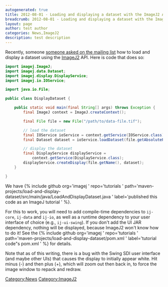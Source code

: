 ```yaml
---
autogenerated: true
title: 2012-08-01 - Loading and displaying a dataset with the ImageJ2 API
breadcrumb: 2012-08-01 - Loading and displaying a dataset with the ImageJ2 API
layout: page
author: test author
categories: News,ImageJ2
description: test description
---
```


Recently, someone [someone asked on the mailing list](https://imagej.net/pipermail/imagej-devel/2012-July/001117.html) how to load and display a dataset using the [ImageJ2](ImageJ2 "wikilink") API. Here is code that does so:

``` java
import imagej.ImageJ;
import imagej.data.Dataset;
import imagej.display.DisplayService;
import imagej.io.IOService;

import java.io.File;

public class DisplayDataset {

    public static void main(final String[] args) throws Exception {
        final ImageJ context = ImageJ.createContext();

        final File file = new File("/path/to/data-file.tif");

        // load the dataset
        final IOService ioService = context.getService(IOService.class);
        final Dataset dataset = ioService.loadDataset(file.getAbsolutePath());

        // display the dataset
        final DisplayService displayService =
            context.getService(DisplayService.class);
        displayService.createDisplay(file.getName(), dataset);
    }

}
```

We have {% include github org='imagej ' repo='tutorials ' path='maven-projects/load-and-display-dataset/src/main/java/LoadAndDisplayDataset.java ' label='published this code as an ImageJ tutorial ' %}.

For this to work, you will need to add compile-time dependencies to `ij-core`, `ij-data` and `ij-io`, as well as a runtime dependency to your user interface of choice (e.g., `ij-ui-swing`). If you don't add the UI JAR dependency, nothing will be displayed, because ImageJ2 won't know how to do it\! See the {% include github org='imagej ' repo='tutorials ' path='maven-projects/load-and-display-dataset/pom.xml ' label='tutorial code"s pom.xml ' %} for details.

Note that as of this writing, there is a bug with the Swing SDI user interface (and maybe other UIs) that causes the display to initially appear white. Hit minus (-) and then plus (+), which will zoom out then back in, to force the image window to repack and redraw.

[Category:News](Category_News "wikilink") [Category:ImageJ2](Category_ImageJ2 "wikilink")
